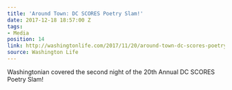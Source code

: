 ```yaml
---
title: 'Around Town: DC SCORES Poetry Slam!'
date: 2017-12-18 18:57:00 Z
tags:
- Media
position: 14
link: http://washingtonlife.com/2017/11/20/around-town-dc-scores-poetry-slam/
source: Washington Life
---
```


Washingtonian covered the second night of the 20th Annual DC SCORES Poetry Slam!